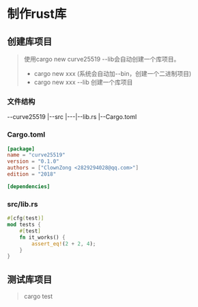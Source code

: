 # 制作rust库

## 创建库项目

> 使用cargo new curve25519 --lib会自动创建一个库项目。
> * cargo new xxx (系统会自动加--bin，创建一个二进制项目)
> * cargo new xxx --lib 创建一个库项目

### 文件结构

--curve25519
 |--src
 |---|--lib.rs
 |--Cargo.toml

### Cargo.toml
 
 ``` toml
[package]
name = "curve25519"
version = "0.1.0"
authors = ["ClownZong <2829294028@qq.com>"]
edition = "2018"

[dependencies]

 ```

### src/lib.rs

``` rust
#[cfg(test)]
mod tests {
    #[test]
    fn it_works() {
        assert_eq!(2 + 2, 4);
    }
}

```

## 测试库项目

> cargo test
